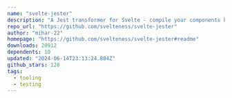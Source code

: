 ```yaml
---
name: "svelte-jester"
description: "A Jest transformer for Svelte - compile your components before importing them into tests"
repo_url: "https://github.com/svelteness/svelte-jester"
author: "mihar-22"
homepage: "https://github.com/svelteness/svelte-jester#readme"
downloads: 20912
dependents: 10
updated: "2024-06-14T23:13:24.804Z"
github_stars: 128
tags: 
  - tooling
  - testing
---
```

